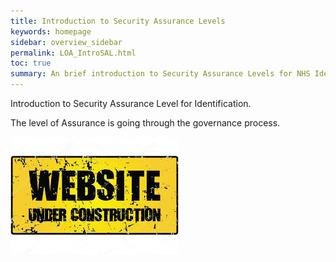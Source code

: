 ```yaml
---
title: Introduction to Security Assurance Levels
keywords: homepage
sidebar: overview_sidebar
permalink: LOA_IntroSAL.html
toc: true
summary: An brief introduction to Security Assurance Levels for NHS Identity Service.
---
```


Introduction to Security Assurance Level for Identification.

The level of Assurance is going through the governance process.

![Under Construction](images/UnderConstruction.jpg)